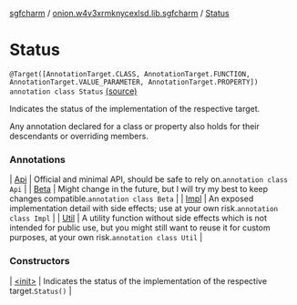 [sgfcharm](../../index.md) / [onion.w4v3xrmknycexlsd.lib.sgfcharm](../index.md) / [Status](./index.md)

# Status

`@Target([AnnotationTarget.CLASS, AnnotationTarget.FUNCTION, AnnotationTarget.VALUE_PARAMETER, AnnotationTarget.PROPERTY]) annotation class Status` [(source)](https://github.com/w4v3/sgfcharm/tree/master/sgfcharm/src/main/java/onion/w4v3xrmknycexlsd/lib/sgfcharm/Annotations.kt#L31)

Indicates the status of the implementation of the respective target.

Any annotation declared for a class or property also holds for their descendants or overriding members.

### Annotations

| [Api](-api/index.md) | Official and minimal API, should be safe to rely on.`annotation class Api` |
| [Beta](-beta/index.md) | Might change in the future, but I will try my best to keep changes compatible.`annotation class Beta` |
| [Impl](-impl/index.md) | An exposed implementation detail with side effects; use at your own risk.`annotation class Impl` |
| [Util](-util/index.md) | A utility function without side effects which is not intended for public use, but you might still want to reuse it for custom purposes, at your own risk.`annotation class Util` |

### Constructors

| [&lt;init&gt;](-init-.md) | Indicates the status of the implementation of the respective target.`Status()` |

